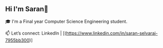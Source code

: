 ## Hi I'm Saran👋

🎓 I'm a Final year Computer Science Engineering student.

📫 Let’s connect: LinkedIn | [(https://www.linkedin.com/in/saran-selvaraj-7955bb300)]

<!-- Proudly created with GPRM ( https://gprm.itsvg.in ) -->
